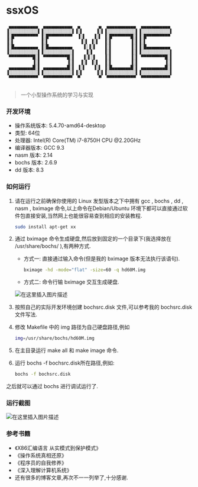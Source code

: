 # ssxOS

```
 ▄▄▄▄▄▄▄▄▄▄▄  ▄▄▄▄▄▄▄▄▄▄▄  ▄       ▄  ▄▄▄▄▄▄▄▄▄▄▄  ▄▄▄▄▄▄▄▄▄▄▄ 
▐░░░░░░░░░░░▌▐░░░░░░░░░░░▌▐░▌     ▐░▌▐░░░░░░░░░░░▌▐░░░░░░░░░░░▌
▐░█▀▀▀▀▀▀▀▀▀ ▐░█▀▀▀▀▀▀▀▀▀  ▐░▌   ▐░▌ ▐░█▀▀▀▀▀▀▀█░▌▐░█▀▀▀▀▀▀▀▀▀ 
▐░▌          ▐░▌            ▐░▌ ▐░▌  ▐░▌       ▐░▌▐░▌          
▐░█▄▄▄▄▄▄▄▄▄ ▐░█▄▄▄▄▄▄▄▄▄    ▐░▐░▌   ▐░▌       ▐░▌▐░█▄▄▄▄▄▄▄▄▄ 
▐░░░░░░░░░░░▌▐░░░░░░░░░░░▌    ▐░▌    ▐░▌       ▐░▌▐░░░░░░░░░░░▌
 ▀▀▀▀▀▀▀▀▀█░▌ ▀▀▀▀▀▀▀▀▀█░▌   ▐░▌░▌   ▐░▌       ▐░▌ ▀▀▀▀▀▀▀▀▀█░▌
          ▐░▌          ▐░▌  ▐░▌ ▐░▌  ▐░▌       ▐░▌          ▐░▌
 ▄▄▄▄▄▄▄▄▄█░▌ ▄▄▄▄▄▄▄▄▄█░▌ ▐░▌   ▐░▌ ▐░█▄▄▄▄▄▄▄█░▌ ▄▄▄▄▄▄▄▄▄█░▌
▐░░░░░░░░░░░▌▐░░░░░░░░░░░▌▐░▌     ▐░▌▐░░░░░░░░░░░▌▐░░░░░░░░░░░▌
 ▀▀▀▀▀▀▀▀▀▀▀  ▀▀▀▀▀▀▀▀▀▀▀  ▀       ▀  ▀▀▀▀▀▀▀▀▀▀▀  ▀▀▀▀▀▀▀▀▀▀▀ 
                                                               
```

> 一个小型操作系统的学习与实现

### 开发环境

- 操作系统版本: 5.4.70-amd64-desktop
- 类型: 64位
- 处理器: Intel(R) Core(TM) i7-8750H CPU @2.20GHz
- 编译器版本: GCC 9.3
- nasm 版本: 2.14
- bochs 版本: 2.6.9
- dd 版本: 8.3

### 如何运行

1. 请在运行之前确保你使用的 Linux 发型版本之下中拥有 gcc , bochs , dd , nasm , bximage 命令,以上命令在Debian/Ubuntu 环境下都可以直接通过软件包直接安装,当然网上也能很容易查到相应的安装教程.

	```bash
	sudo install apt-get xx
	```

2. 通过 bximage 命令生成硬盘,然后放到固定的一个目录下(我选择放在 /usr/share/bochs/ ),有两种方式.

   - 方式一: 直接通过输入命令(但是我的 bximage 版本无法执行该语句).

     ```bash
     bximage -hd -mode="flat" -size=60 -q hd60M.img
     ```

   - 方式二: 命令行输 bximage 交互生成硬盘.

    ![在这里插入图片描述](https://img-blog.csdnimg.cn/20201224231411870.png?x-oss-process=image/watermark,type_ZmFuZ3poZW5naGVpdGk,shadow_10,text_aHR0cHM6Ly9ibG9nLmNzZG4ubmV0L3dlaXhpbl80MzU3NDk2Mg==,size_16,color_FFFFFF,t_70#pic_center)


3. 按照自己的实际开发环境创建 bochsrc.disk 文件,可以参考我的 bochsrc.disk 文件写法.
4. 修改 Makefile 中的 img 路径为自己硬盘路径,例如
	```bash
	img=/usr/share/bochs/hd60M.img
	```
6. 在主目录运行 make all 和 make image 命令.

7. 运行 bochs -f bochsrc.disk所在路径,例如: 

	```bash
	bochs -f bochsrc.disk
	```

之后就可以通过 bochs 进行调试运行了.
### 运行截图
![在这里插入图片描述](https://img-blog.csdnimg.cn/20201224232048157.png?x-oss-process=image/watermark,type_ZmFuZ3poZW5naGVpdGk,shadow_10,text_aHR0cHM6Ly9ibG9nLmNzZG4ubmV0L3dlaXhpbl80MzU3NDk2Mg==,size_16,color_FFFFFF,t_70#pic_center)


### 参考书籍 

- 《X86汇编语言 从实模式到保护模式》
- 《操作系统真相还原》
- 《程序员的自我修养》
- 《深入理解计算机系统》
- 还有很多的博客文章,再次不一一列举了,十分感谢.
